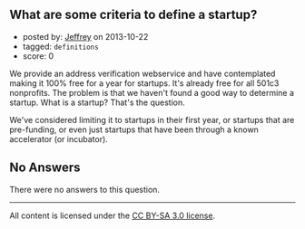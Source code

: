 ## What are some criteria to define a startup?

- posted by: [Jeffrey](https://stackexchange.com/users/-1/28379-jeffrey) on 2013-10-22
- tagged: `definitions`
- score: 0

<p>We provide an address verification webservice and have contemplated making it 100% free for a year for startups. It's already free for all 501c3 nonprofits. The problem is that we haven't found a good way to determine a startup. What is a startup? That's the question.</p>

<p>We've considered limiting it to startups in their first year, or startups that are pre-funding, or even just startups that have been through a known accelerator (or incubator).</p>


## No Answers

There were no answers to this question.


---

All content is licensed under the [CC BY-SA 3.0 license](https://creativecommons.org/licenses/by-sa/3.0/).
